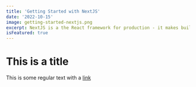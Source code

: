 ```yaml
---
title: 'Getting Started with NextJS'
date: '2022-10-15'
image: getting-started-nextjs.png
excerpt: NextJS is a the React framework for production - it makes building fullstack React apps and sites a breeze and ships with built-in SSR.'
isFeatured: true
---
```




# This is a title

This is some regular text with a [link ](https://github.com/)